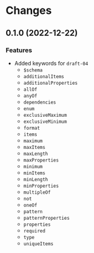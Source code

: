 # Changes

## 0.1.0 (2022-12-22)

### Features
* Added keywords for `draft-04`
    * `$schema`
    * `additionalItems`
    * `additionalProperties`
    * `allOf`
    * `anyOf`
    * `dependencies`
    * `enum`
    * `exclusiveMaximum`
    * `exclusiveMinimum`
    * `format`
    * `items`
    * `maximum`
    * `maxItems`
    * `maxLength`
    * `maxProperties`
    * `minimum`
    * `minItems`
    * `minLength`
    * `minProperties`
    * `multipleOf`
    * `not`
    * `oneOf`
    * `pattern`
    * `patternProperties`
    * `properties`
    * `required`
    * `type`
    * `uniqueItems`
